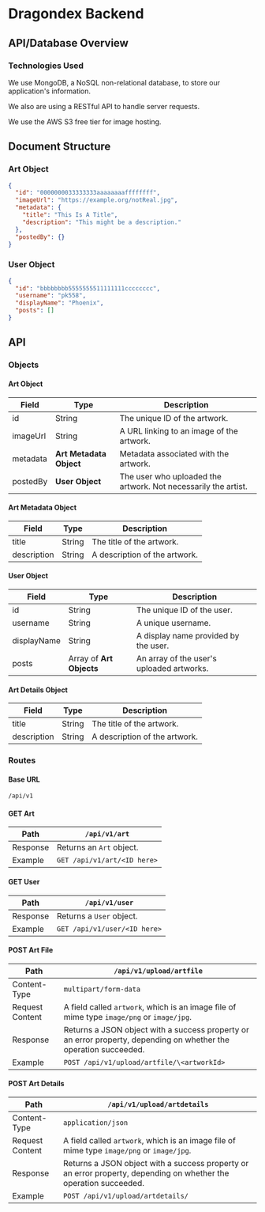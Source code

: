 # Dragondex Backend

## API/Database Overview

### Technologies Used

We use MongoDB, a NoSQL non-relational database, to store our application's information.

We also are using a RESTful API to handle server requests.

We use the AWS S3 free tier for image hosting.

## Document Structure

### Art Object

```json
{
  "id": "0000000033333333aaaaaaaaffffffff",
  "imageUrl": "https://example.org/notReal.jpg",
  "metadata": {
    "title": "This Is A Title",
    "description": "This might be a description."
  },
  "postedBy": {}
}
```

### User Object

```json
{
  "id": "bbbbbbbb5555555511111111cccccccc",
  "username": "pk558",
  "displayName": "Phoenix",
  "posts": []
}
```

## API

### Objects

#### Art Object

| Field     | Type      | Description                      |
| --------- | --------- | -------------------------------- |
| id        | String    | The unique ID of the artwork.    |
| imageUrl  | String    | A URL linking to an image of the artwork. |
| metadata  | **Art Metadata Object** | Metadata associated with the artwork. |
| postedBy | **User Object** | The user who uploaded the artwork. Not necessarily the artist. |

#### Art Metadata Object

| Field     | Type      | Description                      |
| --------- | --------- | -------------------------------- |
| title     | String    | The title of the artwork.        |
| description | String  | A description of the artwork.    |

#### User Object

| Field     | Type      | Description                      |
| --------- | --------- | -------------------------------- |
| id        | String    | The unique ID of the user.       |
| username  | String    | A unique username.               |
| displayName | String  | A display name provided by the user. |
| posts     | Array of **Art Objects** | An array of the user's uploaded artworks. |

#### Art Details Object

| Field     | Type      | Description                      |
| --------- | --------- | -------------------------------- |
| title       | String    | The title of the artwork.      |
| description | String    | A description of the artwork.  |

### Routes

#### Base URL

```
/api/v1
```

#### GET Art
| Path        | `/api/v1/art`                              |
| ----------- | ------------------------------------------ |
| Response    | Returns an `Art` object.                   |
| Example     | `GET /api/v1/art/<ID here>`                |

#### GET User
| Path        | `/api/v1/user`                             |
| ----------- | ------------------------------------------ |
| Response    | Returns a `User` object.                   |
| Example     | `GET /api/v1/user/<ID here>`               |

#### POST Art File
| Path        | `/api/v1/upload/artfile`                   |
| ----------- | ------------------------------------------ |
| Content-Type | `multipart/form-data`                     |
| Request Content | A field called `artwork`, which is an image file of mime type `image/png` or `image/jpg`. |
| Response    | Returns a JSON object with a success property or an error property, depending on whether the operation succeeded. |
| Example     | `POST /api/v1/upload/artfile/\<artworkId>` |

#### POST Art Details

| Path        | `/api/v1/upload/artdetails`                |
| ----------- | ------------------------------------------ |
| Content-Type        | `application/json`                 |
| Request Content | A field called `artwork`, which is an image file of mime type `image/png` or `image/jpg`. |
| Response    | Returns a JSON object with a success property or an error property, depending on whether the operation succeeded. |
| Example     | `POST /api/v1/upload/artdetails/`          |
